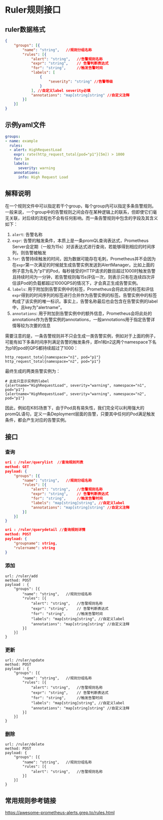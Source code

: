 # Ruler规则接口

## ruler数据格式

```json
{
	"groups": [{         
		"name": "string",   //规则分组名称
		"rules": [{
			"alert": "string",   //告警规则名称
			"expr": "string",    // 告警判断表达式
			"for": "string",     //触发告警时间
			"labels": [
                {
                    "severity": "string" //告警等级 
                }
            ], //自定义label severity必填
			"annotations": "map[string]string" //自定义注释
		}]
	}]
}
```

## 示例yaml文件

```yaml
groups:
- name: example
  rules:
  - alert: HighRequestLoad
    expr: rate(http_request_total{pod="p1"}[5m]) > 1000
    for: 1m
    labels:
      severity: warning
    annotations:
      info: High Request Load
```

## 解释说明

在一个规则文件中可以指定若干个group，每个group内可以指定多条告警规则。一般来说，一个group中的告警规则之间会存在某种逻辑上的联系，但即使它们毫无关联，对后续的流程也不会有任何影响。而一条告警规则中包含的字段及其含义如下：

1. `alert`: 告警名称
2. `expr`: 告警的触发条件，本质上是一条promQL查询表达式，Prometheus Server会定期（一般为15s）对该表达式进行查询，若能够得到相应的时间序列，则告警被触发
3. `for`: 告警持续触发的时间，因为数据可能存在毛刺，Prometheus并不会因为在`expr`第一次满足的时候就生成告警实例发送到AlertManager。比如上面的例子意为名为"p1"的Pod，每秒接受的HTTP请求的数目超过1000时触发告警且持续时间为一分钟，若告警规则每15s评估一次，则表示只有在连续四次评估该Pod的负载都超过1000QPS的情况下，才会真正生成告警实例。
4. `labels`: 用于附加到告警实例中的标签，Prometheus会将此处的标签和评估`expr`得到的时间序列的标签进行合并作为告警实例的标签。告警实例中的标签构成了该实例的唯一标识。事实上，告警名称最后也会包含在告警实例的label中，且key为"alertname"。
5. `annotations`: 用于附加到告警实例中的额外信息，Prometheus会将此处的annotations作为告警实例的annotations，一般annotations用于指定告警详情等较为次要的信息

需要注意的是，一条告警规则并不只会生成一类告警实例，例如对于上面的例子，可能有如下多条时间序列满足告警的触发条件，即n1和n2这两个namespace下名为p1的pod的QPS都持续超过了1000：

```
http_request_total{namespace="n1", pod="p1"}
http_request_total{namespace="n2", pod="p1"}
```

最终生成的两类告警实例为：

```
# 此处只显示实例的label
{alertname="HighRequestLoad", severity="warning", namespace="n1", pod="p1"}
{alertname="HighRequestLoad", severity="warning", namespace="n2", pod="p1"}
```

因此，例如在K8S场景下，由于Pod具有易失性，我们完全可以利用强大的promQL语句，定义一条Deployment层面的告警，只要其中任何的Pod满足触发条件，都会产生对应的告警实例。

## 接口

### 查询

```json
uri : /ruler/querylist  //查询规则列表
method: GET
payload: {
	"groups": [{         
		"name": "string",   //规则分组名称
		"rules": [{
			"alert": "string",   //告警规则名称
			"expr": "string",    // 告警判断表达式
			"for": "string",     //触发告警时间
			"labels": "map[string]string", //自定义label
			"annotations": "map[string]string" //自定义注释
		}]
	}]
}

uri : /ruler/querydetail //查询规则详情 
method: POST
payload: {
	"groupname": string,
    "rulername": string
}
```

### 添加

```
url: /ruler/add
method: POST
payload : {
	"groups": [{         
		"name": "string",   //规则分组名称
		"rules": [{
			"alert": "string",   //告警规则名称
			"expr": "string",    // 告警判断表达式
			"for": "string",     //触发告警时间
			"labels": "map[string]string", //自定义label
			"annotations": "map[string]string" //自定义注释
		}]
	}]
}
```

### 更新

```
url: /ruler/update
method: POST
payload : {
	"groups": [{         
		"name": "string",   //规则分组名称
		"rules": [{
			"alert": "string",   //告警规则名称
			"expr": "string",    // 告警判断表达式
			"for": "string",     //触发告警时间
			"labels": "map[string]string", //自定义label
			"annotations": "map[string]string" //自定义注释
		}]
	}]
}
```



### 删除

```
url: /ruler/delete
method: POST
payload: {
	"groups": [{         
		"name": "string",   //规则分组名称
		"rules": [{
			"alert": "string",   //告警规则名称
		}]
	}]
}
```

## 常用规则参考链接

https://awesome-prometheus-alerts.grep.to/rules.html